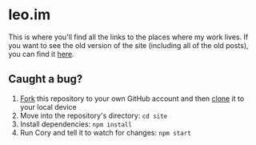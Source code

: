# leo.im

This is where you'll find all the links to the places where my work lives. If you want to see the old version of the site (including all of the old posts), you can find it [here](https://github.com/leo/site/tree/407778d22e4611f873daf2fb2431cf08ef9dffef).

## Caught a bug?

1. [Fork](https://help.github.com/articles/fork-a-repo/) this repository to your own GitHub account and then [clone](https://help.github.com/articles/cloning-a-repository/) it to your local device
2. Move into the repository's directory: `cd site`
3. Install dependencies: `npm install`
4. Run Cory and tell it to watch for changes: `npm start`

